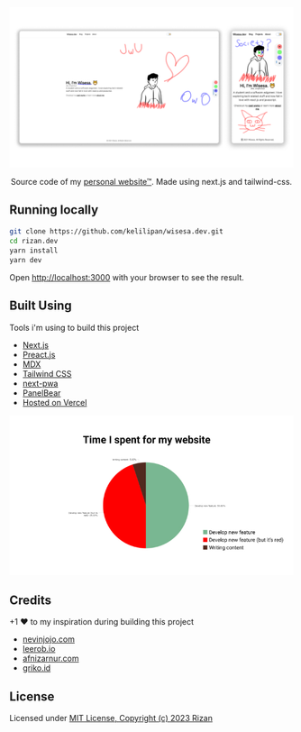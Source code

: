 <p align="center">
  <img src="/public/preview.png" alt='preview'>
</p>
<p align="center">
  Source code of my <a href='https://wisesa.dev'>personal website™</a>. Made using next.js and tailwind-css.
</p>


## Running locally

```bash
git clone https://github.com/kelilipan/wisesa.dev.git
cd rizan.dev
yarn install
yarn dev
```

Open [http://localhost:3000](http://localhost:3000) with your browser to see the result.

## Built Using

Tools i'm using to build this project
- [Next.js](https://nextjs.org/)
- [Preact.js](https://preactjs.com/)
- [MDX](https://github.com/mdx-js/mdx)
- [Tailwind CSS](https://tailwindcss.com/)
- [next-pwa](https://github.com/shadowwalker/next-pwa)
- [PanelBear](https://panelbear.com/)
- [Hosted on Vercel](https://vercel.com)


<p align="center">
  <img src="/public/blog/well.jpg" alt='yes'>
</p>


## Credits

+1 ♥ to my inspiration during building this project

- [nevinjojo.com](https://www.nevinjojo.com/)
- [leerob.io](https://leerob.io/)
- [afnizarnur.com](https://afnizarnur.com/)
- [griko.id](https://griko.id/)

## License

Licensed under [MIT License, Copyright (c) 2023 Rizan](./LICENSE)
